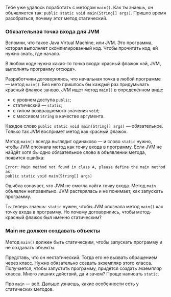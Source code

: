 Тебе уже удалось поработать с методом `main()`. Как ты знаешь, он объявляется так: `public static void main(String[] args)`. Пришло время разобраться, почему этот метод статический.
### Обязательная точка входа для JVM

Вспомни, что такое Java Virtual Machine, или JVM. Это программа, которая выполняет скомпилированный код. Чтобы прочитать код, ей нужно знать, где начало.

В любом коде нужна какая-то точка входа: красный флажок «эй, JVM, выполнять программу отсюда».

Разработчики договорились, что начальная точка в любой программе — метод `main()`. Без него пришлось бы каждый раз придумывать красный флажок заново.
JVM ищет метод `main()` в определённом виде:

- с уровнем доступа `public`;
- статический — `static`;
- с типом возвращаемого значения `void`;
- c массивом `String` в качестве аргумента.

Каждое слово `public static void main(String[] args)` — обязательное. Только так JVM воспримет метод как красный флажок.

Метод `main()` всегда выглядит одинаково — и слово `static` нужно, чтобы JVM опознала метод как точку входа в программу.
Если JVM не найдёт хотя бы одно обязательное слово в объявлении метода, появится ошибка:



```
Error: Main method not found in class A, please define the main method as:
public static void main(String[] args) 
```

Ошибка означает, что JVM не смогла найти точку входа. Метод `main` объявлен неправильно. JVM растерялась и не понимает, как запускать программу.

Ты теперь знаешь: `static` нужен, чтобы JVM опознала метод `main()` как точку входа в программу. Но почему договорились, чтобы метод-красный флажок был именно статическим?

### Main не должен создавать объекты

Метод `main()` должен быть статическим, чтобы запускать программу и не создавать объекты.

Представь, что он нестатический. Тогда его не вызвать обращением через класс. Нужно обязательно создать экземпляр этого класса. Получается, чтобы запустить программу, придётся создать экземпляр класса. Много лишних действий, да и зачем? Проще написать `static`.

Про `main` — всё. Дальше узнаешь, какие особенности есть у статических методов.